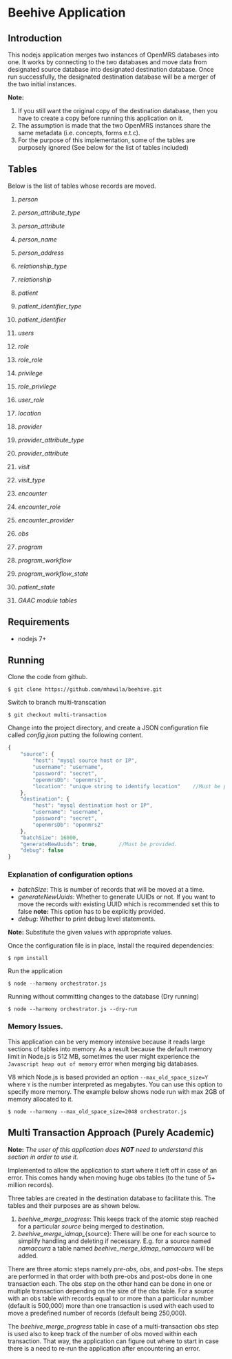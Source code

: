 # Beehive Application

## Introduction
This nodejs application merges two instances of OpenMRS databases into one. It
works by connecting to the two databases and move data from designated source
database into designated destination database. Once run successfully, the
designated destination database will be a merger of the two initial instances.

**Note:**
1. If you still want the original copy of the destination database, then
   you have to create a copy before running this application on it.
2. The assumption is made that the two OpenMRS instances share the same
    metadata (i.e. concepts, forms e.t.c).
3. For the purpose of this implementation, some of the tables are purposely ignored
   (See below for the list of tables included)

## Tables
Below is the list of tables whose records are moved.
1. *person*

2. *person_attribute_type*

3. *person_attribute*

4. *person_name*

5. *person_address*

6. *relationship_type*

7. *relationship*

8. *patient*

9. *patient_identifier_type*

10. *patient_identifier*

11. *users*

12. *role*

13. *role_role*

14. *privilege*

15. *role_privilege*

16. *user_role*

17. *location*

18. *provider*

19. *provider_attribute_type*

20. *provider_attribute*

21. *visit*

22. *visit_type*

23. *encounter*

24. *encounter_role*

25. *encounter_provider*

26. *obs*

27. *program*

28. *program_workflow*

29. *program_workflow_state*

30. *patient_state*

31. *GAAC module tables*

## Requirements
* nodejs 7+

## Running
Clone the code from github.

`$ git clone https://github.com/mhawila/beehive.git`

Switch to branch multi-transcation

`$ git checkout multi-transaction`

Change into the project directory, and create a JSON configuration file called
*config.json* putting the following content.
```javascript
{
    "source": {
        "host": "mysql source host or IP",
        "username": "username",
        "password": "secret",
        "openmrsDb": "openmrs1",
        "location": "unique string to identify location"    //Must be provided.
    },
    "destination": {
        "host": "mysql destination host or IP",
        "username": "username",
        "password": "secret",
        "openmrsDb": "openmrs2"
    },
    "batchSize": 16000,
    "generateNewUuids": true,       //Must be provided.
    "debug": false
}
```
### Explanation of configuration options
* _batchSize_: This is number of records that will be moved at a time.
* _generateNewUuids_: Whether to generate UUIDs or not. If you want to move the
               records with existing UUID which is recommended set this to false
               **note:** This option has to be explicitly provided.
* _debug_: Whether to print debug level statements.

**Note:** Substitute the given values with appropriate values.

Once the configuration file is in place, Install the required dependencies:

```shell
$ npm install
```

Run the application
```shell
$ node --harmony orchestrator.js
```
Running without committing changes to the database (Dry running)
```shell
$ node --harmony orchestrator.js --dry-run
```

### Memory Issues.
This application can be very memory intensive because it reads large sections of tables into memory.
As a result because the default memory limit in Node.js is 512 MB, sometimes the user might experience the
`Javascript heap out of memory` error when merging big databases.

V8 which Node.js is based provided an option `--max_old_space_size=Y` where `Y` is the number interpreted as
megabytes. You can use this option to specify more memory. The example below shows node run with max 2GB of
memory allocated to it.

```shell
$ node --harmony --max_old_space_size=2048 orchestrator.js
```

## Multi Transaction Approach (Purely Academic)
**Note:** _The user of this application does **NOT** need to understand this section in order to use it._

Implemented to allow the application to start where it left off in case of an error. This comes handy when
moving huge obs tables (to the tune of 5+ million records).

Three tables are created in the destination database to facilitate this. The tables and their purposes are as
shown below.
1. *beehive_merge_progress*: This keeps track of the atomic step reached for a particular _source_ being merged to destination.
2. *beehive_merge_idmap_*{source}: There will be one for each source to simplify handling and deleting if necessary. E.g. for a source named _namaccura_ a table named _beehive_merge_idmap_namaccura_ will be added.

There are three atomic steps namely *_pre-obs_*, *_obs_*, and *_post-obs_*. The steps are performed in that order with both pre-obs and post-obs done in one transaction each. The obs step on the other hand can be done in one or multiple transaction depending on the size of the obs table. For a source with an obs table with records equal to or more than a particular number (default is 500,000) more than one transaction is used with each used to move a predefined number of records (default being 250,000).

The _beehive_merge_progress_ table in case of a multi-transaction obs step is used also to keep track of the number of obs moved within each transaction. That way, the application can figure out where to start in case there is a need to re-run the application after encountering an error.
